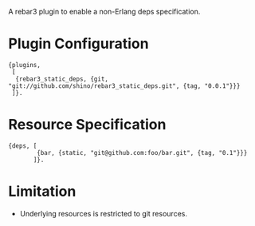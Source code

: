 A rebar3 plugin to enable a non-Erlang deps specification.

# Plugin Configuration

```
{plugins,
 [
  {rebar3_static_deps, {git, "git://github.com/shino/rebar3_static_deps.git", {tag, "0.0.1"}}}
 ]}.
```

# Resource Specification

```
{deps, [
        {bar, {static, "git@github.com:foo/bar.git", {tag, "0.1"}}}
       ]}.
```

# Limitation

- Underlying resources is restricted to git resources.

